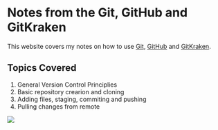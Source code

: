 # Notes from the Git, GitHub and GitKraken

This website covers my notes on how to use [Git](https://git-scm.com/), [GitHub](https://github.com/) and [GitKraken](https://www.gitkraken.com/).

## Topics Covered

1. General Version Control Principlies
2. Basic repository crearion and cloning 
3. Adding files, staging, commiting and pushing
4. Pulling changes from remote

![](https://images.pexels.com/photos/268533/pexels-photo-268533.jpeg?cs=srgb&dl=pexels-pixabay-268533.jpg&fm=jpg)